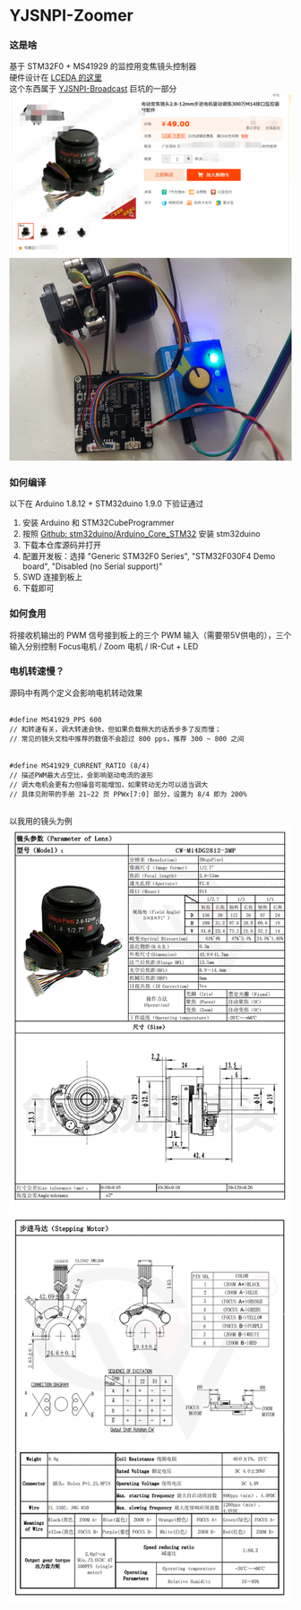 # YJSNPI-Zoomer

### 这是啥  
基于 STM32F0 + MS41929 的监控用变焦镜头控制器  
硬件设计在 [LCEDA 的这里](https://oshwhub.com/libc0607/step-motors-controller-for-ipc)  
这个东西属于 [YJSNPI-Broadcast](https://github.com/libc0607/YJSNPI-Broadcast) 巨坑的一部分  
![taobao](https://github.com/libc0607/YJSNPI-Zoomer/blob/master/len-taobao.png)
![main](https://github.com/libc0607/YJSNPI-Zoomer/blob/master/len-pwm-in.png)

### 如何编译  
以下在 Arduino 1.8.12 + STM32duino 1.9.0 下验证通过  
1. 安装 Arduino 和 STM32CubeProgrammer
2. 按照 [Github: stm32duino/Arduino_Core_STM32](https://github.com/stm32duino/Arduino_Core_STM32) 安装 stm32duino
3. 下载本仓库源码并打开  
4. 配置开发板：选择 "Generic STM32F0 Series", "STM32F030F4 Demo board", "Disabled (no Serial support)"
5. SWD 连接到板上
6. 下载即可

### 如何食用
将接收机输出的 PWM 信号接到板上的三个 PWM 输入（需要带5V供电的），三个输入分别控制 Focus电机 / Zoom 电机 / IR-Cut + LED  

### 电机转速慢？  
源码中有两个定义会影响电机转动效果
```

#define MS41929_PPS 600
// 和转速有关，调大转速会快，但如果负载稍大的话丢步多了反而慢；
// 常见的镜头文档中推荐的数值不会超过 800 pps，推荐 300 ~ 800 之间  


#define MS41929_CURRENT_RATIO (8/4)
// 描述PWM最大占空比，会影响驱动电流的波形
// 调大电机会更有力但噪音可能增加，如果转动无力可以适当调大
// 具体见附带的手册 21~22 页 PPWx[7:0] 部分，设置为 8/4 即为 200%  


```
以我用的镜头为例  
![len-2mm8-12mm](https://github.com/libc0607/YJSNPI-Zoomer/blob/master/len_doc_2mm8-12mm.png)
![motor](https://github.com/libc0607/YJSNPI-Zoomer/blob/master/stepper_doc.png)

